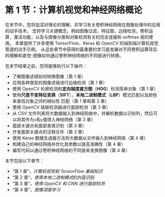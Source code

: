 # 第 1 节：计算机视觉和神经网络概论

在本节中，您将加深对理论的理解，并学习有关卷积神经网络在图像处理中的应用的动手技术。 您将学习关键概念，例如图像过滤，特征图，边缘检测，卷积运算，激活功能，以及与图像分类和对象检测有关的完全连接和 softmax 层的使用。 本章提供了许多使用 TensorFlow，Keras 和 OpenCV 的端到端​​计算机视觉管道的动手示例。 从这些章节中获得的最重要的学习是发展对不同卷积运算背后的理解和直觉-图像如何通过卷积神经网络的不同层进行转换。

在本节结束之前，您将能够执行以下操作：

*   了解图像滤镜如何转换图像（第 1 章）
*   应用各种类型的图像滤镜进行边缘检测（第 1 章）
*   使用 OpenCV 轮廓检测和**定向梯度直方图**（**HOG**）检测简单对象（第 1 章）
*   使用**尺度不变特征变换**（**SIFT**），**本地二进制模式**（**LBP**）模式匹配以及颜色来查找对象之间的相似性 匹配（第 1 章和第 2 章）
*   使用 OpenCV 级联检测器进行面部检测（第 3 章）
*   从 CSV 文件列表将大数据输入到神经网络中，并解析数据以识别列，然后可以将其作为`x`和`y`值馈入神经网络（第 3 章）
*   面部关键点和面部表情识别（第 3 章）
*   开发面部关键点的注释文件（第 3 章）
*   使用 Keras 数据生成器方法将大数据从文件输入到神经网络（第 4 章）
*   构建自己的神经网络并优化其参数以提高准确性（第 4 章）
*   编写代码以通过卷积神经网络的不同层来变换图像（第 4 章）

本节包括以下章节：

*   “第 1 章”，*计算机视觉和 TensorFlow 基础知识*
*   “第 2 章”，*使用本地二进制模式*的内容识别
*   “第 3 章”，*使用 OpenCV 和 CNN 进行面部检测*
*   “第 4 章”，*图像深度学习*